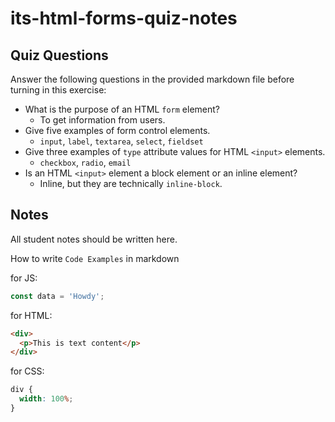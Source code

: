 # its-html-forms-quiz-notes

## Quiz Questions

Answer the following questions in the provided markdown file before turning in this exercise:

- What is the purpose of an HTML `form` element?
  - To get information from users.
- Give five examples of form control elements.
  - `input`, `label`, `textarea`, `select`, `fieldset`
- Give three examples of `type` attribute values for HTML `<input>` elements.
  - `checkbox`, `radio`, `email`
- Is an HTML `<input>` element a block element or an inline element?
  - Inline, but they are technically `inline-block`.


## Notes

All student notes should be written here.

How to write `Code Examples` in markdown

for JS:

```javascript
const data = 'Howdy';
```

for HTML:

```html
<div>
  <p>This is text content</p>
</div>
```

for CSS:

```css
div {
  width: 100%;
}
```
